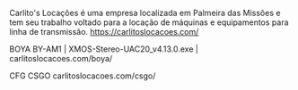 Carlito's Locações é uma empresa localizada em Palmeira das Missões e tem seu trabalho voltado para a locação de máquinas e equipamentos para linha de transmissão. 
https://carlitoslocacoes.com/

BOYA BY-AM1 | XMOS-Stereo-UAC20_v4.13.0.exe | carlitoslocacoes.com/boya/

CFG CSGO carlitoslocacoes.com/csgo/

